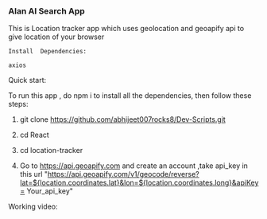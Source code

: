 

### Alan AI Search App

This is Location tracker app which uses geolocation and geoapify api to give location of your browser

```
Install  Dependencies:

axios

```


Quick start:

To run this app , do npm i to install all the dependencies, then follow these steps:

1. git clone https://github.com/abhijeet007rocks8/Dev-Scripts.git

2. cd React

3. cd location-tracker

4. Go to https://api.geoapify.com  and create an    account ,take api_key in this url "https://api.geoapify.com/v1/geocode/reverse?lat=${location.coordinates.lat}&lon=${location.coordinates.long}&apiKey= Your_api_key"






Working video:









